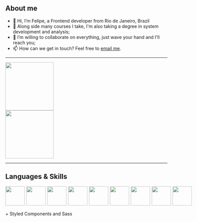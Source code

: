 ## About me

- 👋 Hi, I’m Felipe, a Frontend developer from Rio de Janeiro, Brazil
- 🌱 Along side many courses I take, I'm also taking a degree in system development and analysis;
- 💞️ I’m willing to collaborate on everything, just wave your hand and I'll reach you;
- 📫 How can we get in touch? Feel free to <a href="mailto:felipecoutodarocha@gmail.com">email me</a>.

<hr/>

<div> 
  <img style='display: block' height='150em' src='https://github-readme-stats.vercel.app/api?username=felipehimself&show_icons=true&theme=dracula' />
  <img style='display: block'  height='150em' src='https://github-readme-stats.vercel.app/api/top-langs/?username=felipehimself&layout=compact' />
</div>

<hr/>

## Languages & Skills

<section style='display: flex; gap: 5px'>

  <img align="center" heigth="50" width="60" src='https://cdn.jsdelivr.net/gh/devicons/devicon/icons/javascript/javascript-original.svg'>

  <img align="center" heigth="50" width="60" src='https://cdn.jsdelivr.net/gh/devicons/devicon/icons/typescript/typescript-original.svg'>

  <img align="center" heigth="50" width="60" src='https://cdn.jsdelivr.net/gh/devicons/devicon/icons/react/react-original-wordmark.svg'>

  <img align="center" heigth="50" width="60" src='https://cdn.jsdelivr.net/gh/devicons/devicon/icons/redux/redux-original.svg'>

  <img align="center" heigth="50" width="60" src='https://cdn.jsdelivr.net/gh/devicons/devicon/icons/angularjs/angularjs-original.svg'>

  <img align="center" heigth="50" width="60" src='https://cdn.jsdelivr.net/gh/devicons/devicon/icons/mongodb/mongodb-plain-wordmark.svg'>

  <img align="center" heigth="50" width="60" src='https://cdn.jsdelivr.net/gh/devicons/devicon/icons/html5/html5-original.svg'>

  <img align="center" heigth="50" width="60" src='https://cdn.jsdelivr.net/gh/devicons/devicon/icons/css3/css3-original.svg'>

  <img align="center" heigth="50" width="60" src='https://cdn.jsdelivr.net/gh/devicons/devicon/icons/python/python-original.svg'>

</section>
<br>
+ Styled Components and Sass
